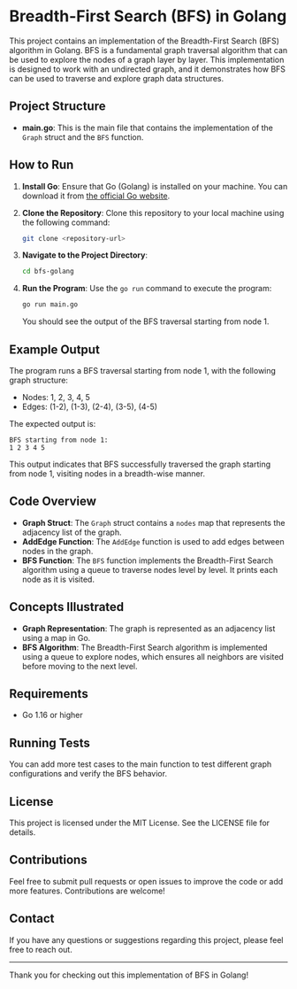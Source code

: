 # Breadth-First Search (BFS) in Golang

This project contains an implementation of the Breadth-First Search (BFS) algorithm in Golang. BFS is a fundamental graph traversal algorithm that can be used to explore the nodes of a graph layer by layer. This implementation is designed to work with an undirected graph, and it demonstrates how BFS can be used to traverse and explore graph data structures.

## Project Structure

- **main.go**: This is the main file that contains the implementation of the `Graph` struct and the `BFS` function.

## How to Run

1. **Install Go**: Ensure that Go (Golang) is installed on your machine. You can download it from [the official Go website](https://golang.org/dl/).

2. **Clone the Repository**: Clone this repository to your local machine using the following command:
   ```sh
   git clone <repository-url>
   ```

3. **Navigate to the Project Directory**:
   ```sh
   cd bfs-golang
   ```

4. **Run the Program**: Use the `go run` command to execute the program:
   ```sh
   go run main.go
   ```
   You should see the output of the BFS traversal starting from node 1.

## Example Output

The program runs a BFS traversal starting from node 1, with the following graph structure:

- Nodes: 1, 2, 3, 4, 5
- Edges: (1-2), (1-3), (2-4), (3-5), (4-5)

The expected output is:
```
BFS starting from node 1:
1 2 3 4 5
```
This output indicates that BFS successfully traversed the graph starting from node 1, visiting nodes in a breadth-wise manner.

## Code Overview

- **Graph Struct**: The `Graph` struct contains a `nodes` map that represents the adjacency list of the graph.
- **AddEdge Function**: The `AddEdge` function is used to add edges between nodes in the graph.
- **BFS Function**: The `BFS` function implements the Breadth-First Search algorithm using a queue to traverse nodes level by level. It prints each node as it is visited.

## Concepts Illustrated

- **Graph Representation**: The graph is represented as an adjacency list using a map in Go.
- **BFS Algorithm**: The Breadth-First Search algorithm is implemented using a queue to explore nodes, which ensures all neighbors are visited before moving to the next level.

## Requirements

- Go 1.16 or higher

## Running Tests

You can add more test cases to the main function to test different graph configurations and verify the BFS behavior.

## License

This project is licensed under the MIT License. See the LICENSE file for details.

## Contributions

Feel free to submit pull requests or open issues to improve the code or add more features. Contributions are welcome!

## Contact

If you have any questions or suggestions regarding this project, please feel free to reach out.

---
Thank you for checking out this implementation of BFS in Golang!

